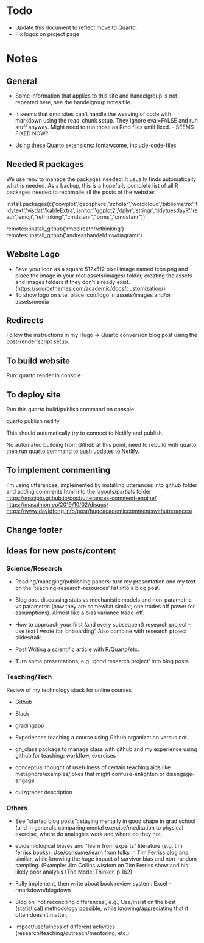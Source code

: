 # Todo

* Update this document to reflect move to Quarto.
* Fix logos on project page

# Notes 

## General
* Some information that applies to this site and handelgroup is not repeated here, see the handelgroup notes file.

* It seems that qmd sites can't handle the weaving of code with markdown using the read_chunk setup. They ignore eval=FALSE and run stuff anyway. Might need to run those as Rmd files until fixed. - SEEMS FIXED NOW?

* Using these Quarto extensions: fontawsome, include-code-files


## Needed R packages

We use renv to manage the packages needed. It usually finds automatically what is needed. As a backup, this is a hopefully complete list of all R packages needed to recompile all the posts of the website:

install.packages(c('cowplot','geosphere','scholar','wordcloud','bibliometrix','tidytext','visdat','kableExtra','janitor','ggplot2','dplyr','stringr','tidytuesdayR','readr','emoji',"rethinking","cmdstanr","brms","cmdstanr"))

remotes::install_github('rmcelreath/rethinking')
remotes::install_github('andreashandel/flowdiagramr')


## Website Logo
* Save your icon as a square 512x512 pixel image named icon.png and place the image in your root assets/images/ folder, creating the assets and images folders if they don't already exist. (https://sourcethemes.com/academic/docs/customization/)
* To show logo on site, place icon/logo in assets/images and/or assets/media


## Redirects
Follow the instructions in my Hugo -> Quarto conversion blog post using the post-render script setup.

## To build website
Run: quarto render in console

## To deploy site
Run this quarto build/publish command on console:

quarto publish netlify

This should automatically try to connect to Netlify and publish.

No automated building from Github at this point, need to rebuild with quarto, then run quarto command to push updates to Netlify.


## To implement commenting
I'm using utterances, implemented by installing utterances into github folder and adding comments.html into the layouts/partials folder
https://mscipio.github.io/post/utterances-comment-engine/
https://masalmon.eu/2019/10/02/disqus/
https://www.davidfong.info/post/hugoacademiccommentswithutterances/



## Change footer



## Ideas for new posts/content



### Science/Research

* Reading/managing/publishing papers: turn my presentation and my text on the 'teaching-research-resources' list into a blog post.

* Blog post discussing stats vs mechanistic models and non-parametric vs parametric (how they are somewhat similar, one trades off power for assumptions). Almost like a bias variance trade-off.

* How to approach your first (and every subsequent) research project – use text I wrote for ‘onboarding’. Also combine with research project slides/talk.

*	Post Writing a scientific article with R/Quarto/etc.

*	Turn some presentations, e.g. ‘good research project’ into blog posts.

### Teaching/Tech

Review of my technology stack for online courses
  * Github
  * Slack
  * gradingapp

* Experiences teaching a course using Github organization versus not.
  
* gh_class package to manage class with github and my experience using github for teaching: workflow, exercises

* conceptual thought of usefulness of certain teaching aids like metaphors/examples/jokes that might confuse-enlighten or disengage-engage

* quizgrader description


### Others

* See "started blog posts": staying mentally in good shape in grad school (and in general). comparing mental exercise/meditation to physical exercise, where do analogies work and where do they not.

* epidemiological biases and "learn from experts" literature (e.g. tim ferriss books): Use/consume/learn from folks in Tim Ferriss blog and similar, while knowing the huge impact of survivor bias and non-random sampling. (Example: Jim Collins wisdom on Tim Ferriss show and his likely poor analysis (The Model Thinker, p 162)

* Fully implement, then write about book review system: Excel - rmarkdown/blogdown

* Blog on ‘not reconciling differences’, e.g., Use/insist on the best (statistical) methodology possible, while knowing/appreciating that it often doesn’t matter.

* Impact/usefulness of different activities (research/teaching/outreach/mentoring, etc.)